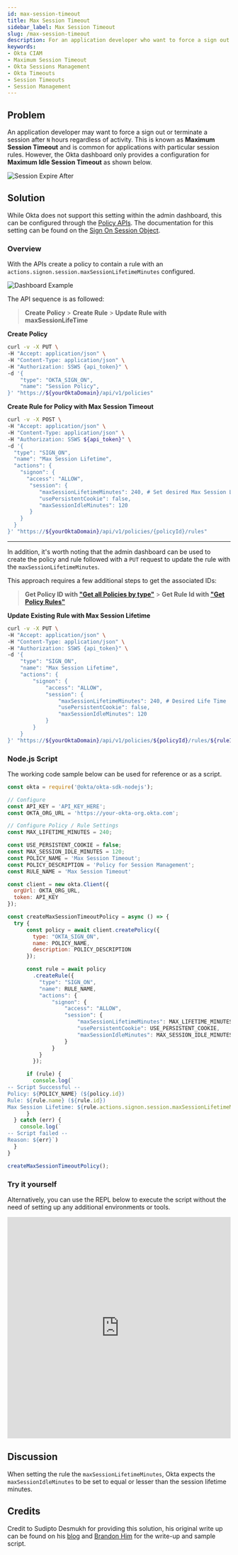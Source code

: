 ```yaml
---
id: max-session-timeout
title: Max Session Timeout
sidebar_label: Max Session Timeout
slug: /max-session-timeout
description: For an application developer who want to force a sign out or terminate a session after a set number of hours regardless of activity within Okta.
keywords:
- Okta CIAM
- Maximum Session Timeout
- Okta Sessions Management
- Okta Timeouts
- Session Timeouts
- Session Management
---
```


## Problem
An application developer may want to force a sign out or terminate a session after `N` hours regardless of activity. This is known as **Maximum Session Timeout** and is common for applications with particular session rules. However, the Okta dashboard only provides a configuration for **Maximum Idle Session Timeout** as shown below.

![Session Expire After](https://user-images.githubusercontent.com/6020066/124000085-39f12880-d9a1-11eb-9d11-ac4205f44d5a.png)

## Solution
While Okta does not support this setting within the admin dashboard, this can be configured through the [Policy APIs](https://developer.okta.com/docs/reference/api/policy/). The documentation for this setting can be found on the [Sign On Session Object](https://developer.okta.com/docs/reference/api/policy/#signon-session-object).

### Overview
With the APIs create a policy to contain a rule with an `actions.signon.session.maxSessionLifetimeMinutes` configured.

![Dashboard Example](https://user-images.githubusercontent.com/6020066/124000488-9fddb000-d9a1-11eb-9221-9912f666ed87.png)

The API sequence is as followed:
> **Create Policy** > **Create Rule** > **Update Rule with maxSessionLifeTime**

**Create Policy**
```bash
curl -v -X PUT \
-H "Accept: application/json" \
-H "Content-Type: application/json" \
-H "Authorization: SSWS {api_token}" \
-d '{
    "type": "OKTA_SIGN_ON",
    "name": "Session Policy",
}' "https://${yourOktaDomain}/api/v1/policies"
```

**Create Rule for Policy with Max Session Timeout**
```bash
curl -v -X POST \
-H "Accept: application/json" \
-H "Content-Type: application/json" \
-H "Authorization: SSWS ${api_token}" \
-d '{
  "type": "SIGN_ON",
  "name": "Max Session Lifetime",
  "actions": {
    "signon": {
      "access": "ALLOW",
       "session": {
          "maxSessionLifetimeMinutes": 240, # Set desired Max Session Lifetime
          "usePersistentCookie": false,
          "maxSessionIdleMinutes": 120
       }
    }
  }
}' "https://${yourOktaDomain}/api/v1/policies/{policyId}/rules"
```

---

In addition, it's worth noting that the admin dashboard can be used to create the policy and rule followed with a `PUT` request to update the rule with the `maxSessionLifetimeMinutes`.

This approach requires a few additional steps to get the associated IDs:
> **Get Policy ID with ["Get all Policies by type"](https://developer.okta.com/docs/reference/api/policy/#get-all-policies-by-type)** > **Get Rule Id with ["Get Policy Rules"](https://developer.okta.com/docs/reference/api/policy/#get-policy-rules)**


**Update Existing Rule with Max Session Lifetime**
```bash
curl -v -X PUT \
-H "Accept: application/json" \
-H "Content-Type: application/json" \
-H "Authorization: SSWS {api_token}" \
-d '{
    "type": "SIGN_ON",
    "name": "Max Session Lifetime",
    "actions": {
        "signon": {
            "access": "ALLOW",
            "session": {
                "maxSessionLifetimeMinutes": 240, # Desired Life Time
                "usePersistentCookie": false,
                "maxSessionIdleMinutes": 120
            }
        }
    }
}' "https://${yourOktaDomain}/api/v1/policies/${policyId}/rules/${ruleId}"
```

### Node.js Script
The  working code sample below can be used for reference or as a script.

```js
const okta = require('@okta/okta-sdk-nodejs');

// Configure
const API_KEY = 'API_KEY_HERE';
const OKTA_ORG_URL = 'https://your-okta-org.okta.com';

// Configure Policy / Rule Settings
const MAX_LIFETIME_MINUTES = 240;

const USE_PERSISTENT_COOKIE = false;
const MAX_SESSION_IDLE_MINUTES = 120;
const POLICY_NAME = 'Max Session Timeout';
const POLICY_DESCRIPTION = 'Policy for Session Management';
const RULE_NAME = 'Max Session Timeout'

const client = new okta.Client({
  orgUrl: OKTA_ORG_URL,
  token: API_KEY
});

const createMaxSessionTimeoutPolicy = async () => {
  try {
      const policy = await client.createPolicy({
        type: "OKTA_SIGN_ON",
        name: POLICY_NAME,
        description: POLICY_DESCRIPTION
      });

      const rule = await policy
        .createRule({
          "type": "SIGN_ON",
          "name": RULE_NAME,
          "actions": {
              "signon": {
                  "access": "ALLOW",
                  "session": {
                      "maxSessionLifetimeMinutes": MAX_LIFETIME_MINUTES,
                      "usePersistentCookie": USE_PERSISTENT_COOKIE,
                      "maxSessionIdleMinutes": MAX_SESSION_IDLE_MINUTES
                  }
              }
          }
        });

      if (rule) {
        console.log(`
-- Script Successful --
Policy: ${POLICY_NAME} (${policy.id})
Rule: ${rule.name} (${rule.id})
Max Session Lifetime: ${rule.actions.signon.session.maxSessionLifetimeMinutes} Minutes`)
      }
  } catch (err) {
    console.log(`
-- Script failed --
Reason: ${err}`)
  }
}

createMaxSessionTimeoutPolicy();
```

### Try it yourself
Alternatively, you can use the REPL below to execute the script without the need of setting up any additional environments or tools.

<iframe frameborder="0" width="100%" height="500px" src="https://repl.it/@brh55/max-session-timeout-okta?lite=true"></iframe>

## Discussion
When setting the rule the `maxSessionLifetimeMinutes`, Okta expects the `maxSessionIdleMinutes` to be set to equal or lesser than the session lifetime minutes.

## Credits
Credit to Sudipto Desmukh for providing this solution, his original write up can be found on his [blog](http://ptotech.blogspot.com/2018/03/sudipto-desmukh-set-maximum-session-timeout.html?m=1) and [Brandon Him](https://github.com/brh55) for the write-up and sample script.